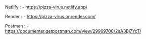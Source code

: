 Netlify : - https://pizza-virus.netlify.app/

Render : - https://pizza-virus.onrender.com/

Postman : - https://documenter.getpostman.com/view/29969708/2sA3Bj7YcT/
